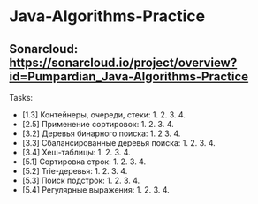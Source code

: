 # Java-Algorithms-Practice
## Sonarcloud: https://sonarcloud.io/project/overview?id=Pumpardian_Java-Algorithms-Practice
Tasks:
- [1.3] Контейнеры, очереди, стеки:
  1.
  2.
  3.
  4.
- [2.5] Применение сортировок:
  1.
  2.
  3.
  4.
- [3.2] Деревья бинарного поиска:
  1.
  2
  3.
  4.
- [3.3] Сбалансированные деревья поиска:
  1.
  2.
  3.
  4.
- [3.4] Хеш-таблицы:
  1.
  2.
  3.
  4.
- [5.1] Сортировка строк:
  1.
  2.
  3.
  4.
- [5.2] Trie-деревья:
  1.
  2.
  3.
  4.
- [5.3] Поиск подстрок:
  1.
  2.
  3.
  4.
- [5.4] Регулярные выражения:
  1.
  2.
  3.
  4.